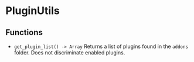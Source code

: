 # PluginUtils
## Functions
* `get_plugin_list() -> Array` Returns a list of plugins found in the `addons` folder. Does not discriminate enabled plugins.